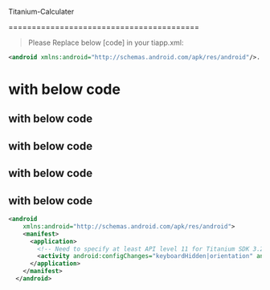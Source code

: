Titanium-Calculater

=========================================

> Please Replace below [code] in your tiapp.xml:

```xml
<android xmlns:android="http://schemas.android.com/apk/res/android"/>...
```
# with below code
## with below code
## with below code
## with below code
## with below code
```xml
<android 
    xmlns:android="http://schemas.android.com/apk/res/android">
    <manifest>
      <application>
        <!-- Need to specify at least API level 11 for Titanium SDK 3.2.x and prior -->
        <activity android:configChanges="keyboardHidden|orientation" android:name="org.appcelerator.titanium.TiActivity" android:screenOrientation="portrait"/>
      </application>
    </manifest>
  </android>
  ```
